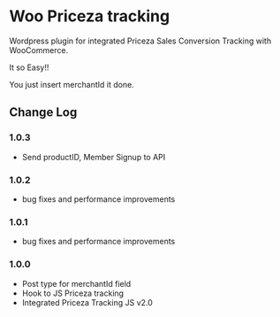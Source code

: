 # Woo Priceza tracking
Wordpress plugin for integrated Priceza Sales Conversion Tracking with WooCommerce.

It so Easy!!

You just insert merchantId it done.

## Change Log

### 1.0.3
* Send productID, Member Signup to API

### 1.0.2
* bug fixes and performance improvements

### 1.0.1
* bug fixes and performance improvements

### 1.0.0
* Post type for merchantId field
* Hook to JS Priceza tracking
* Integrated Priceza Tracking JS v2.0
